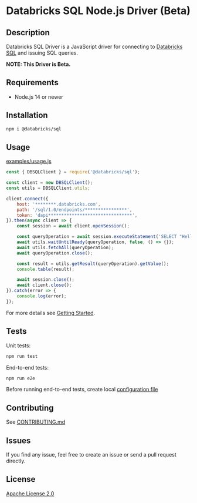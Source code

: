 # Databricks SQL Node.js Driver (Beta)

## Description

Databricks SQL Driver is a JavaScript driver for connecting to [Databricks SQL](https://databricks.com/product/databricks-sql) and issuing SQL queries.

**NOTE: This Driver is Beta.**

## Requirements

- Node.js 14 or newer

## Installation

```bash
npm i @databricks/sql
```

## Usage

[examples/usage.js](examples/usage.js)
```javascript
const { DBSQLClient } = require('@databricks/sql');

const client = new DBSQLClient();
const utils = DBSQLClient.utils;

client.connect({
    host: '********.databricks.com',
    path: '/sql/1.0/endpoints/****************',
    token: 'dapi********************************',
}).then(async client => {
    const session = await client.openSession();

    const queryOperation = await session.executeStatement('SELECT "Hello, World!"', { runAsync: true });
    await utils.waitUntilReady(queryOperation, false, () => {});
    await utils.fetchAll(queryOperation);
    await queryOperation.close();

    const result = utils.getResult(queryOperation).getValue();
    console.table(result);

    await session.close();
    await client.close();
}).catch(error => {
    console.log(error);
});
```

For more details see [Getting Started](docs/readme.md).

## Tests

Unit tests:

```bash
npm run test
```

End-to-end tests:

```bash
npm run e2e
```

Before running end-to-end tests, create local [configuration file](tests/e2e/utils/config.js)

## Contributing

See [CONTRIBUTING.md](CONTRIBUTING.md)

## Issues

If you find any issue, feel free to create an issue or send a pull request directly.

## License
 
[Apache License 2.0](LICENSE)
